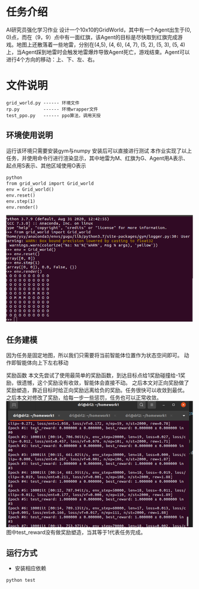 # 任务介绍
AI研究员强化学习作业
设计一个10x10的GridWorld，其中有一个Agent出生于(0, 0)点，而在（9，9）点中有一面红旗，该Agent的目标是尽快取到红旗完成游戏。地图上还散落着一些地雷，分别在(4,5), (4, 6), (4, 7), (5, 2), (5, 3), (5, 4)上，当Agent踩到地雷时会触发地雷爆炸导致Agent死亡，游戏结束。Agent可以进行4个方向的移动：上、下、左、右。
# 文件说明
```
grid_world.py ------ 环境文件
rp.py         ------ 环境wrapper文件
test_ppo.py   ------ ppo算法，调用天授
```
## 环境使用说明

运行该环境只需要安装gym与numpy
安装后可以直接进行测试
本作业实现了以上任务，并使用命令行进行渲染显示，其中地雷为M、红旗为G、Agent用A表示、起点用S表示、其他区域使用O表示
```
python
from grid_world import Grid_world
env = Grid_world()
env.reset()
env.step(1)
env.render()
```

![avatar](./fig/init.png)
## 任务建模
因为任务是固定地图，所以我们只需要将当前智能体位置作为状态空间即可。
动作即智能体向上下左右移动

奖励函数
本文先尝试了使用最简单的奖励函数，到达目标点给1奖励碰撞给-1奖励，很遗憾，这个奖励没有收敛，智能体会直接不动。
之后本文对正向奖励做了奖励塑造，靠近目标时给正向奖励远离给负的奖励。任务很快可以收敛到最优。
之后本文对修改了奖励，给每一步一些惩罚，任务也可以正常收敛。
![avatar](./fig/ok.png)
图中test_reward没有做奖励塑造，当其等于1代表任务完成。
## 运行方式
- 安装相应依赖
```
python test
```
